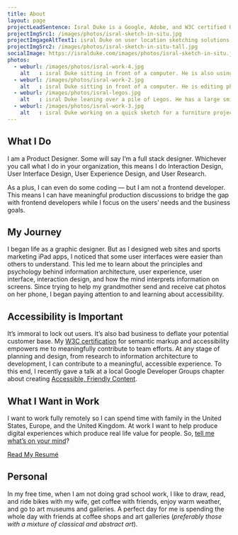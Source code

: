 ```yaml
---
title: About
layout: page
projectLeadSentence: Isral Duke is a Google, Adobe, and W3C certified UX Designer. He has a decade of experience doing User Experience, User Interface, and Interaction Design in software.
projectImgSrc1: /images/photos/isral-sketch-in-situ.jpg
projectImgageAltText1: isral Duke on user location sketching solutions. Several ink pens surround him. He has his sketchbook in his hands and his laptop, open, on his lap.
projectImgSrc2: /images/photos/isral-sketch-in-situ-tall.jpg
socialImage: https://isralduke.com/images/photos/isral-sketch-in-situ.jpg
photos:
  - weburl: /images/photos/isral-work-4.jpg
    alt   : isral Duke sitting in front of a computer. He is also using his ipad to analyze how web sites will work for tablet users.
  - weburl: /images/photos/isral-work-2.jpg
    alt   : isral Duke sitting in front of a computer. He is editing photos of small electronic components.
  - weburl: /images/photos/isral-legos.jpg
    alt   : isral Duke leaning over a pile of Legos. He has a large smile and an excited facial expression.
  - weburl: /images/photos/isral-work-3.jpg
    alt   : isral Duke working on a quick sketch for a furniture project using a Wacom Cintiq.
---
```


## What I Do

I am a Product Designer. Some will say I’m a full stack designer. Whichever you call what I do in your organization, this means I do Interaction Design, User Interface Design, User Experience Design, and User Research. 

As a plus, I can even do some coding — but I am not a frontend developer. This means I can have meaningful production discussions to bridge the gap with frontend developers while I focus on the users’ needs and the business goals.

## My Journey

I began life as a graphic designer. But as I designed web sites and sports marketing iPad apps, I noticed that some user interfaces were easier than others to understand. This led me to learn about the principles and psychology behind information architecture, user experience, user interface, interaction design, and how the mind interprets information on screens. Since trying to help my grandmother send and receive cat photos on her phone, I began paying attention to and learning about accessibility.

## Accessibility is Important

It’s immoral to lock out users. It’s also bad business to deflate your potential customer base. My [W3C certification](https://courses.edx.org/certificates/42dc6997e0c4460f885d0763411dee0c) for semantic markup and accessibility empowers me to meaningfully contribute to team efforts. At any stage of planning and design, from research to information architecture to development, I can contribute to a meaningful, accessible experience. To this end, I recently gave a talk at a local Google Developer Groups chapter about creating [Accessible, Friendly Content](https://youtu.be/xm1gRpfmwkE).

## What I Want in Work

I want to work fully remotely so I can spend time with family in the United States, Europe, and the United Kingdom. At work I want to help produce digital experiences which produce real life value for people. So, [tell me what’s on your mind](#contact)?

<a href="https://www.dropbox.com/s/75cvru5qb75op63/isral-duke-resume.pdf?dl=0" class="btn btn-dark" target="_blank">
    Read My Resumé
    <span class="fas fa-angle-double-right" aria-hidden="true"></span>
</a>

## Personal

In my free time, when I am not doing grad school work, I like to draw, read, and ride bikes with my wife, get coffee with friends, enjoy warm weather, and go to art museums and galleries. A perfect day for me is spending the whole day with friends at coffee shops and art galleries (_preferably those with a mixture of classical and abstract art_).

